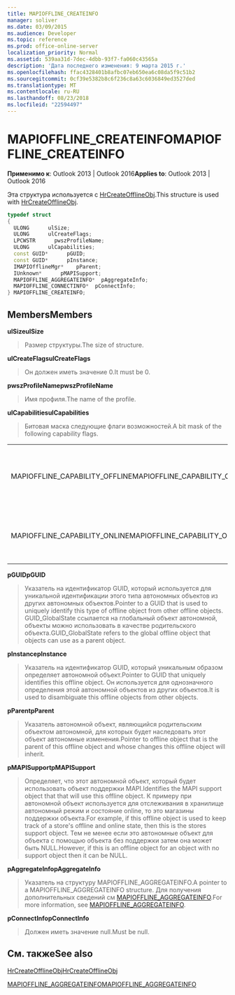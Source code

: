 ```yaml
---
title: MAPIOFFLINE_CREATEINFO
manager: soliver
ms.date: 03/09/2015
ms.audience: Developer
ms.topic: reference
ms.prod: office-online-server
localization_priority: Normal
ms.assetid: 539aa31d-7dec-4dbb-93f7-fa060c43565a
description: 'Дата последнего изменения: 9 марта 2015 г.'
ms.openlocfilehash: ffac4328401b8afbc07eb650ea6c08da5f9c51b2
ms.sourcegitcommit: 0cf39e5382b8c6f236c8a63c6036849ed3527ded
ms.translationtype: MT
ms.contentlocale: ru-RU
ms.lasthandoff: 08/23/2018
ms.locfileid: "22594497"
---
```

# <a name="mapiofflinecreateinfo"></a><span data-ttu-id="83769-103">MAPIOFFLINE_CREATEINFO</span><span class="sxs-lookup"><span data-stu-id="83769-103">MAPIOFFLINE_CREATEINFO</span></span>

  
  
<span data-ttu-id="83769-104">**Применимо к**: Outlook 2013 | Outlook 2016</span><span class="sxs-lookup"><span data-stu-id="83769-104">**Applies to**: Outlook 2013 | Outlook 2016</span></span> 
  
<span data-ttu-id="83769-105">Эта структура используется с [HrCreateOfflineObj](hrcreateofflineobj.md).</span><span class="sxs-lookup"><span data-stu-id="83769-105">This structure is used with [HrCreateOfflineObj](hrcreateofflineobj.md).</span></span>
  
```cpp
typedef struct
{
  ULONG      ulSize;
  ULONG      ulCreateFlags;
  LPCWSTR      pwszProfileName;
  ULONG      ulCapabilities;
  const GUID*      pGUID;
  const GUID*      pInstance;
  IMAPIOfflineMgr*    pParent;
  IUnknown*      pMAPISupport;
  MAPIOFFLINE_AGGREGATEINFO*  pAggregateInfo;
  MAPIOFFLINE_CONNECTINFO*  pConnectInfo;
} MAPIOFFLINE_CREATEINFO;
```

## <a name="members"></a><span data-ttu-id="83769-106">Members</span><span class="sxs-lookup"><span data-stu-id="83769-106">Members</span></span>

 <span data-ttu-id="83769-107">**ulSize**</span><span class="sxs-lookup"><span data-stu-id="83769-107">**ulSize**</span></span>
  
> <span data-ttu-id="83769-108">Размер структуры.</span><span class="sxs-lookup"><span data-stu-id="83769-108">The size of structure.</span></span>
    
 <span data-ttu-id="83769-109">**ulCreateFlags**</span><span class="sxs-lookup"><span data-stu-id="83769-109">**ulCreateFlags**</span></span>
  
> <span data-ttu-id="83769-110">Он должен иметь значение 0.</span><span class="sxs-lookup"><span data-stu-id="83769-110">It must be 0.</span></span>
    
 <span data-ttu-id="83769-111">**pwszProfileName**</span><span class="sxs-lookup"><span data-stu-id="83769-111">**pwszProfileName**</span></span>
  
> <span data-ttu-id="83769-112">Имя профиля.</span><span class="sxs-lookup"><span data-stu-id="83769-112">The name of the profile.</span></span>
    
 <span data-ttu-id="83769-113">**ulCapabilities**</span><span class="sxs-lookup"><span data-stu-id="83769-113">**ulCapabilities**</span></span>
  
> <span data-ttu-id="83769-114">Битовая маска следующие флаги возможностей.</span><span class="sxs-lookup"><span data-stu-id="83769-114">A bit mask of the following capability flags.</span></span>
    
|||
|:-----|:-----|
|<span data-ttu-id="83769-115">MAPIOFFLINE_CAPABILITY_OFFLINE</span><span class="sxs-lookup"><span data-stu-id="83769-115">MAPIOFFLINE_CAPABILITY_OFFLINE</span></span>  <br/> |<span data-ttu-id="83769-116">Автономные объекта можно перейти в автономный режим.</span><span class="sxs-lookup"><span data-stu-id="83769-116">The offline object is capable of going offline.</span></span>  <br/> |
|<span data-ttu-id="83769-117">MAPIOFFLINE_CAPABILITY_ONLINE</span><span class="sxs-lookup"><span data-stu-id="83769-117">MAPIOFFLINE_CAPABILITY_ONLINE</span></span>  <br/> |<span data-ttu-id="83769-118">Автономные объект способен подключение.</span><span class="sxs-lookup"><span data-stu-id="83769-118">The offline object is capable of going online.</span></span>  <br/> |
   
 <span data-ttu-id="83769-119">**pGUID**</span><span class="sxs-lookup"><span data-stu-id="83769-119">**pGUID**</span></span>
  
> <span data-ttu-id="83769-120">Указатель на идентификатор GUID, который используется для уникальной идентификации этого типа автономных объектов из других автономных объектов.</span><span class="sxs-lookup"><span data-stu-id="83769-120">Pointer to a GUID that is used to uniquely identify this type of offline object from other offline objects.</span></span> <span data-ttu-id="83769-121">GUID_GlobalState ссылается на глобальный объект автономной, объекты можно использовать в качестве родительского объекта.</span><span class="sxs-lookup"><span data-stu-id="83769-121">GUID_GlobalState refers to the global offline object that objects can use as a parent object.</span></span>
    
 <span data-ttu-id="83769-122">**pInstance**</span><span class="sxs-lookup"><span data-stu-id="83769-122">**pInstance**</span></span>
  
> <span data-ttu-id="83769-123">Указатель на идентификатор GUID, который уникальным образом определяет автономной объект.</span><span class="sxs-lookup"><span data-stu-id="83769-123">Pointer to GUID that uniquely identifies this offline object.</span></span> <span data-ttu-id="83769-124">Он используется для однозначного определения этой автономной объектов из других объектов.</span><span class="sxs-lookup"><span data-stu-id="83769-124">It is used to disambiguate this offline objects from other objects.</span></span>
    
 <span data-ttu-id="83769-125">**pParent**</span><span class="sxs-lookup"><span data-stu-id="83769-125">**pParent**</span></span>
  
> <span data-ttu-id="83769-126">Указатель автономной объект, являющийся родительским объектом автономной, для которых будет наследовать этот объект автономные изменения.</span><span class="sxs-lookup"><span data-stu-id="83769-126">Pointer to offline object that is the parent of this offline object and whose changes this offline object will inherit.</span></span>
    
 <span data-ttu-id="83769-127">**pMAPISupport**</span><span class="sxs-lookup"><span data-stu-id="83769-127">**pMAPISupport**</span></span>
  
>  <span data-ttu-id="83769-128">Определяет, что этот автономной объект, который будет использовать объект поддержки MAPI.</span><span class="sxs-lookup"><span data-stu-id="83769-128">Identifies the MAPI support object that that will use this offline object.</span></span> <span data-ttu-id="83769-129">К примеру при автономной объект используется для отслеживания в хранилище автономный режим и состояние online, то это магазины поддержки объекта.</span><span class="sxs-lookup"><span data-stu-id="83769-129">For example, if this offline object is used to keep track of a store's offline and online state, then this is the stores support object.</span></span> <span data-ttu-id="83769-130">Тем не менее если это автономные объект для объекта с помощью объекта без поддержки затем она может быть NULL.</span><span class="sxs-lookup"><span data-stu-id="83769-130">However, if this is an offline object for an object with no support object then it can be NULL.</span></span> 
    
 <span data-ttu-id="83769-131">**pAggregateInfo**</span><span class="sxs-lookup"><span data-stu-id="83769-131">**pAggregateInfo**</span></span>
  
> <span data-ttu-id="83769-132">Указатель на структуру MAPIOFFLINE_AGGREGATEINFO.</span><span class="sxs-lookup"><span data-stu-id="83769-132">A pointer to a MAPIOFFLINE_AGGREGATEINFO structure.</span></span> <span data-ttu-id="83769-133">Для получения дополнительных сведений см [MAPIOFFLINE_AGGREGATEINFO](mapioffline_aggregateinfo.md).</span><span class="sxs-lookup"><span data-stu-id="83769-133">For more information, see [MAPIOFFLINE_AGGREGATEINFO](mapioffline_aggregateinfo.md).</span></span>
    
 <span data-ttu-id="83769-134">**pConnectInfo**</span><span class="sxs-lookup"><span data-stu-id="83769-134">**pConnectInfo**</span></span>
  
> <span data-ttu-id="83769-135">Должен иметь значение null.</span><span class="sxs-lookup"><span data-stu-id="83769-135">Must be null.</span></span>
    
## <a name="see-also"></a><span data-ttu-id="83769-136">См. также</span><span class="sxs-lookup"><span data-stu-id="83769-136">See also</span></span>



[<span data-ttu-id="83769-137">HrCreateOfflineObj</span><span class="sxs-lookup"><span data-stu-id="83769-137">HrCreateOfflineObj</span></span>](hrcreateofflineobj.md)
  
[<span data-ttu-id="83769-138">MAPIOFFLINE_AGGREGATEINFO</span><span class="sxs-lookup"><span data-stu-id="83769-138">MAPIOFFLINE_AGGREGATEINFO</span></span>](mapioffline_aggregateinfo.md)

